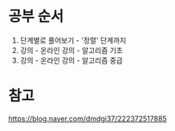 # 공부 순서

1. 단계별로 풀어보기 - '정렬' 단계까지
2. 강의 - 온라인 강의 - 알고리즘 기초
3. 강의 - 온라인 강의 - 알고리즘 중급

# 참고

https://blog.naver.com/dmdgi37/222372517885
